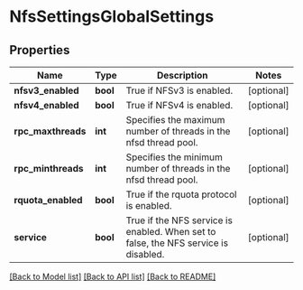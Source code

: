 # NfsSettingsGlobalSettings

## Properties
Name | Type | Description | Notes
------------ | ------------- | ------------- | -------------
**nfsv3_enabled** | **bool** | True if NFSv3 is enabled. | [optional] 
**nfsv4_enabled** | **bool** | True if NFSv4 is enabled. | [optional] 
**rpc_maxthreads** | **int** | Specifies the maximum number of threads in the nfsd thread pool. | [optional] 
**rpc_minthreads** | **int** | Specifies the minimum number of threads in the nfsd thread pool. | [optional] 
**rquota_enabled** | **bool** | True if the rquota protocol is enabled. | [optional] 
**service** | **bool** | True if the NFS service is enabled. When set to false, the NFS service is disabled. | [optional] 

[[Back to Model list]](../README.md#documentation-for-models) [[Back to API list]](../README.md#documentation-for-api-endpoints) [[Back to README]](../README.md)


